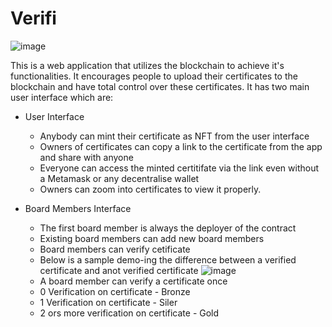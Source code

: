 # Verifi

![image](https://user-images.githubusercontent.com/111018723/196261937-637ef4d8-a11a-42b5-bf12-2552bbcc5fee.png)


This is a web application that utilizes the blockchain to achieve it's functionalities. It encourages people to upload their certificates to the blockchain and have total control over these certificates. It has two main user interface which are: 

- User Interface
  - Anybody can mint their certificate as NFT from the user interface
  - Owners of certificates can copy a link to the certificate from the app and share with anyone 
  - Everyone can access the minted certitifate via the link even without a Metamask or any decentralise wallet
  - Owners can zoom into certificates to view it properly.
  
- Board Members Interface
  - The first board member is always the deployer of the contract
  - Existing board members can add new board members
  - Board members can verify cetificate
  - Below is a sample demo-ing the difference between a verified certificate and  anot verified certificate 
  ![image](https://user-images.githubusercontent.com/111018723/196263523-f3759d38-cbe7-495c-840a-7f38d3ebf49d.png)
  - A board member can verify a certificate once
  - 0 Verification on certificate - Bronze
  - 1 Verification on certificate - Siler
  - 2 ors more verification on certificate - Gold
  
